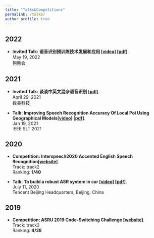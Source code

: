 ```yaml
---
title: "Talks&Competitions"
permalink: /talks/
author_profile: true
---
```


## 2022
* <b>Invited Talk: 语音识别预训练技术发展和应用 [\[video\]](https://www.xiong99.com.cn/page/1445408?navIndex=1) [\[pdf\]](https://drive.google.com/file/d/1VR6wJwF6FKI6DqmypPsJe_UtCferV-l3/view?usp=sharing)</b>. <br>
May 19, 2022 <br>
狗熊会 <br>

## 2021
* <b>Invited Talk: 谈谈中英文混杂语音识别 [\[pdf\]](https://mp.weixin.qq.com/s?__biz=MzkyNzE2ODQ1OA==&mid=2247483846&idx=1&sn=6c96aa33d5f438722cca7cefb61341cf&chksm=c22d6363f55aea7513a943929ce2f71fd4e3ac1520201f26f8a34edd7cc5b0ec44ca384ec666&scene=132#wechat_redirect)</b>. <br>
April 29, 2021 <br>
数美科技 <br>

* <b>Talk: Improving Speech Recognition Accuracy Of Local Poi Using Geographical Models[\[video\]](https://slideslive.com/38951575/improving-speech-recognition-accuracy-of-local-poi-using-geographical-models) [\[pdf\]](https://drive.google.com/file/d/1A0JQ90zU2jqLfcRk-fPXzgCZCib2N3LW/view?usp=sharing)</b>. <br>
Jan 19, 2021 <br>
IEEE SLT 2021 <br>

## 2020
* <b>Competition: Interspeech2020 Accented English Speech Recognition[\[website\]](https://www.datatang.com/INTERSPEECH2020)</b>. <br>
Track: track2 <br>
Ranking: <b> 1/40 </b> <br>

* <b>Talk: To build a robust ASR system in car [\[video\]](https://cloud.tencent.com/developer/salon/live-1246?channel=banner) [\[pdf\]](https://drive.google.com/file/d/1Dg2LRR-3vERf-2zPZqqjcgXQYKKs1FSs/view?usp=sharing)</b>. <br>
July 11, 2020 <br>
Tencent Beijing Headquarters, Beijing, China <br>

## 2019
* <b>Competition: ASRU 2019 Code-Switching Challenge [\[website\]](http://asru2019.org/wp/?page_id=1881)</b>. <br>
Track: track3 <br>
Ranking: <b> 4/28 </b> <br>
